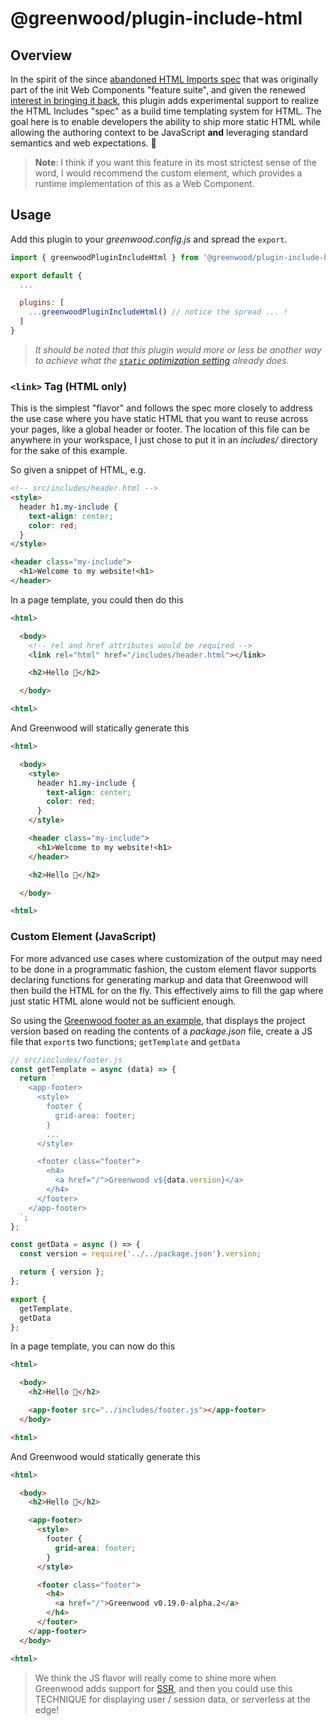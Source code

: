 # @greenwood/plugin-include-html

## Overview
In the spirit of the since [abandoned HTML Imports spec](https://www.html5rocks.com/en/tutorials/webcomponents/imports/) that was originally part of the init Web Components "feature suite", and given the renewed [interest in bringing it back](https://github.com/whatwg/html/issues/2791), this plugin adds experimental support to realize the HTML Includes "spec" as a build time templating system for HTML.  The goal here is to enable developers the ability to ship more static HTML while allowing the authoring context to be JavaScript **and** leveraging standard semantics and web expectations. 💚

> **Note**: I think if you want this feature in its most strictest sense of the word, I would recommend the [**<html-include>**](https://github.com/justinfagnani/html-include-element) custom element, which provides a runtime implementation of this as a Web Component.

## Usage
Add this plugin to your _greenwood.config.js_ and spread the `export`.

```javascript
import { greenwoodPluginIncludeHtml } from '@greenwood/plugin-include-html';

export default {
  ...

  plugins: [
    ...greenwoodPluginIncludeHtml() // notice the spread ... !
  ]
}
```

> _It should be noted that this plugin would more or less be another way to achieve what the [`static` optimization setting](https://www.greenwoodjs.io/docs/configuration/#optimization) already does._

### `<link>` Tag (HTML only)
This is the simplest "flavor" and follows the spec more closely to address the use case where you have static HTML that you want to reuse across your pages, like a global header or footer.  The location of this file can be anywhere in your workspace, I just chose to put it in an _includes/_ directory for the sake of this example.

So given a snippet of HTML, e.g.
```html
<!-- src/includes/header.html -->
<style>
  header h1.my-include {
    text-align: center;
    color: red;
  }
</style>

<header class="my-include">
  <h1>Welcome to my website!<h1>
</header>
```

In a page template, you could then do this
```html
<html>

  <body>
    <!-- rel and href attributes would be required -->
    <link rel="html" href="/includes/header.html"></link>

    <h2>Hello 👋</h2>

  </body>

<html>
```

And Greenwood will statically generate this
```html
<html>

  <body>
    <style>
      header h1.my-include {
        text-align: center;
        color: red;
      }
    </style>

    <header class="my-include">
      <h1>Welcome to my website!<h1>
    </header>

    <h2>Hello 👋</h2>

  </body>

<html>
```


### Custom Element (JavaScript)
For more advanced use cases where customization of the output may need to be done in a programmatic fashion, the custom element flavor supports declaring functions for generating markup and data that Greenwood will then build the HTML for on the fly.  This effectively aims to fill the gap where just static HTML alone would not be sufficient enough.

So using the [Greenwood footer as an example](https://github.com/ProjectEvergreen/greenwood/blob/master/www/includes/footer.js), that displays the project version based on reading the contents of a _package.json_ file, create a JS file that `export`s two functions; `getTemplate` and `getData`
```js
// src/includes/footer.js
const getTemplate = async (data) => {
  return `
    <app-footer>
      <style>
        footer {
          grid-area: footer;
        }
        ...
      </style>

      <footer class="footer">
        <h4>
          <a href="/">Greenwood v${data.version}</a>
        </h4>
      </footer>
    </app-footer>
  `;
};

const getData = async () => {
  const version = require('../../package.json').version;

  return { version };
};

export {
  getTemplate,
  getData
};
```

In a page template, you can now do this
```html
<html>

  <body>
    <h2>Hello 👋</h2>

    <app-footer src="../includes/footer.js"></app-footer>
  </body>

<html>
```

And Greenwood would statically generate this
```html
<html>

  <body>
    <h2>Hello 👋</h2>

    <app-footer>
      <style>
        footer {
          grid-area: footer;
        }
      </style>

      <footer class="footer">
        <h4>
          <a href="/">Greenwood v0.19.0-alpha.2</a>
        </h4>
      </footer>
    </app-footer>
  </body>

<html>
```

> We think the JS flavor will really come to shine more when Greenwood adds support for [SSR](https://github.com/ProjectEvergreen/greenwood/issues/708), and then you could use this TECHNIQUE for displaying user / session data, or serverless at the edge!
